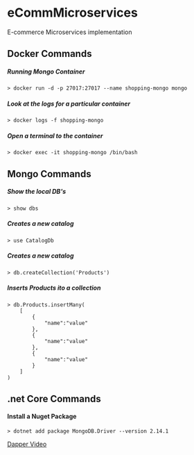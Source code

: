 # eCommMicroservices
E-commerce Microservices implementation


## Docker Commands
##### Running Mongo Container
`> docker run -d -p 27017:27017 --name shopping-mongo mongo` 

##### Look at the logs for a particular container
`> docker logs -f shopping-mongo`

##### Open a terminal to the container
`> docker exec -it shopping-mongo /bin/bash`


## Mongo Commands

##### Show the local DB's
`> show dbs`

##### Creates a new catalog
`> use CatalogDb`

##### Creates a new catalog
`> db.createCollection('Products')`

##### Inserts Products ito a collection
```
> db.Products.insertMany(
    [
        {
            "name":"value"
        },
        {
            "name":"value"
        },
        {
            "name":"value"
        }
    ]
)
```

## .net Core Commands

#### Install a Nuget Package
`> dotnet add package MongoDB.Driver --version 2.14.1`


[Dapper Video](https://www.youtube.com/watch?v=dwMFg6uxQ0I)
